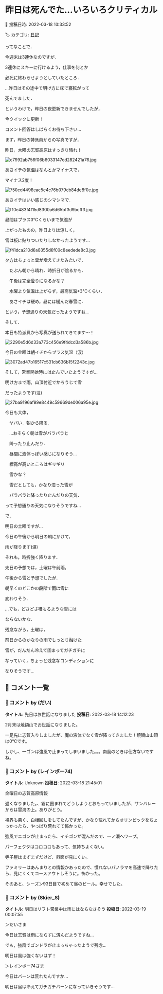 # 昨日は死んでた…いろいろクリティカル

📅 投稿日時: 2022-03-18 10:33:52

🏷️ カテゴリ: [日記](cc4b5682fb7b8b144980957a978653fb0.md)

ってなことで．


今週末は3連休なのですが．


3連休にスキーに行けるよう，仕事を何とか


必死に終わらせようとしていたところ．


…昨日はその途中で明け方に床で寝転がって


死んでました．





というわけで，昨日の夜更新できませんでしたが，


今クイックに更新！


コメント回答はしばらくお待ち下さい…





まず，昨日の特派員からの写真ですが，


昨日，木曜の志賀高原はすっきり晴れ！




![c7992ab756f06b6033147cd282421a76.jpg](images/c7992ab756f06b6033147cd282421a76.jpg)




あさイチの気温はなんとかマイナスで，


マイナス2度！




![750cd4498eac5c4c76b079cb84de8f0e.jpg](images/750cd4498eac5c4c76b079cb84de8f0e.jpg)




あさイチはいい感じのシマシマで．




![f10e483f4f15d8300a6d65bf3d9bcff3.jpg](images/f10e483f4f15d8300a6d65bf3d9bcff3.jpg)




昼間はプラス3℃くらいまで気温が


上がったものの，昨日よりは涼しく，


雪は板に貼りついたりしなかったようです…




![f41dca210d6a6355d6f00c8eedede8c3.jpg](images/f41dca210d6a6355d6f00c8eedede8c3.jpg)




夕方はちょっと雲が増えてきたみたいで，


　たぶん朝から晴れ．時折日が陰るかも．


　午後は完全曇りになるかな？


　水曜より気温は上がらず，最高気温+3℃くらい．


　あさイチは硬め，昼には緩んだ春雪に．


という，予想通りの天気だったようですね…





そして．


本日も特派員から写真が送られてきてます～！




![2290e5d6d33a773c456e9f4dcd3a586b.jpg](images/2290e5d6d33a773c456e9f4dcd3a586b.jpg)




今日の金曜は朝イチからプラス気温（涙）




![3072ad47b16517c531cb636b15f2243c.jpg](images/3072ad47b16517c531cb636b15f2243c.jpg)




そして，営業開始時には止んでいたようですが…


明け方まで雨，山頂付近でかろうじて雪


だったようです(泣)




![27ba9196af99e8449c59669de006a95e.jpg](images/27ba9196af99e8449c59669de006a95e.jpg)




今日も大体，


　ヤバい．朝から降る．


　…おそらく朝は雪がパラパラと


　降ったり止んだり．


　昼間に液体っぽい感じになりそう…


　標高が高いところはギリギリ


　雪かな？


　雪だとしても，かなり湿った雪が


　パラパラと降ったり止んだりの天気．


って予想通りの天気になりそうですね…





で．


明日の土曜ですが…


今日の午後から明日の朝にかけて，


雨が降ります(涙)


それも，時折強く降ります．





先日の予想では，土曜は午前雨，


午後から雪と予想でしたが．


朝早くのどこかの段階で雨は雪に


変わりそう．


…でも，どさどさ積もるような雪には


ならないかな．





残念ながら，土曜は，


前日からのかなりの雨でしっとり融けた


雪が，だんだん冷えて固まってガチガチに


なっていく，ちょっと残念なコンディションに


なりそうです…

## 💬 コメント一覧

### 💬 コメント by (だい)
**タイトル**: 先日はお世話になりました
**投稿日**: 2022-03-18 14:12:23

2月末は焼額山でお世話になりました。

一足先に志賀入りしましたが、魔の液体でなく雪が降ってきました！焼額山山頂は0℃です。

しかし、一ゴンは強風で止まってしまいました。。。南風のときは仕方ないですね。

### 💬 コメント by (レインボー74)
**タイトル**: Unknown
**投稿日**: 2022-03-18 21:45:01

金曜日の志賀高原情報

遅くなりました。、霧に囲まれてどうしようとおもっていましたが、サンバレーからは雲海の上。ありがとう。

視界も悪く、白樺回しをしてたんですが、かなり荒れてからオリンピックをちょっかったら、やっぱり荒れてて怖かった。

強風でニゴンが止まったら、イチゴンが混んだので、一ノ瀬へワープ。

パーフェクタはコロコロもあって、気持ちよくない。

寺子屋はまずまずだけど、斜面が見にくい。

ファミリーはあんまりとの情報かあったので、慣れないパノラマを高速で降りたら、見にくくてコースアウトしそうに。怖かった。

そのあと、シーズン93日目で初めて昼のビール。幸せでした。

### 💬 コメント by (Skier_S)
**タイトル**: 明日はリフト営業中は雨にはならなさそう
**投稿日**: 2022-03-19 00:07:55

＞だいさま

今日は志賀は雨にならずに済んだようですね…

でも，強風でゴンドラが止まっちゃったようで残念…

明日は風は強くないはず！



＞レインボー74さま

今日はバーンは荒れたんですか…

明日は昼は冷えてガチガチバーンになっていきそうです…

